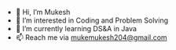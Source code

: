 - 👋 Hi, I’m Mukesh
- 👀 I’m interested in Coding and Problem Solving
- 🌱 I’m currently learning DS&A in Java
- 📫 Reach me via mukemukesh204@gmail.com
